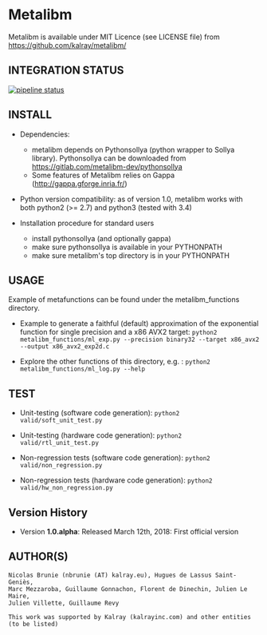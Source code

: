 # Metalibm

Metalibm is available under MIT Licence (see LICENSE file) from https://github.com/kalray/metalibm/

## INTEGRATION STATUS

[![pipeline status](https://gitlab.com/nibrunie/metalibm_github/badges/dev/pipeline.svg)](https://gitlab.com/nibrunie/metalibm_github/commits/dev)

## INSTALL


* Dependencies:
    - metalibm depends on Pythonsollya (python wrapper to Sollya library). Pythonsollya can be downloaded from https://gitlab.com/metalibm-dev/pythonsollya
    - Some features of Metalibm relies on Gappa (http://gappa.gforge.inria.fr/)

* Python version compatibility: as of version 1.0, metalibm works with both python2 (>= 2.7) and python3 (tested with 3.4)


* Installation procedure for standard users
    - install pythonsollya (and optionally gappa)
    - make sure pythonsollya is available in your PYTHONPATH
    - make sure metalibm's top directory is in your PYTHONPATH

## USAGE
Example of metafunctions can be found under the metalibm_functions directory.

* Example to generate a faithful (default) approximation of the exponential function for single precision and a x86 AVX2 target:
```python2 metalibm_functions/ml_exp.py --precision binary32 --target x86_avx2 --output x86_avx2_exp2d.c ```

* Explore the other functions of this directory, e.g. :
``` python2 metalibm_functions/ml_log.py --help  ```


## TEST
* Unit-testing (software code generation):
  ``` python2 valid/soft_unit_test.py ```
* Unit-testing (hardware code generation):
  ``` python2 valid/rtl_unit_test.py ```

* Non-regression tests (software code generation):
  ``` python2 valid/non_regression.py ```
* Non-regression tests (hardware code generation):
  ``` python2 valid/hw_non_regression.py ```

## Version History

- Version **1.0.alpha**: Released March 12th, 2018: First official version



## AUTHOR(S)

    Nicolas Brunie (nbrunie (AT) kalray.eu), Hugues de Lassus Saint-Geniès,
    Marc Mezzaroba, Guillaume Gonnachon, Florent de Dinechin, Julien Le Maire,
    Julien Villette, Guillaume Revy

    This work was supported by Kalray (kalrayinc.com) and other entities
    (to be listed)
